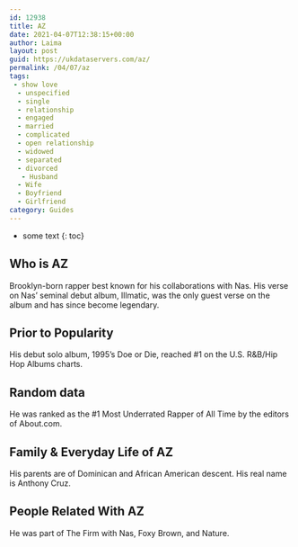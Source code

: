 ```yaml
---
id: 12938
title: AZ
date: 2021-04-07T12:38:15+00:00
author: Laima
layout: post
guid: https://ukdataservers.com/az/
permalink: /04/07/az
tags:
 - show love
  - unspecified
  - single
  - relationship
  - engaged
  - married
  - complicated
  - open relationship
  - widowed
  - separated
  - divorced
   - Husband
  - Wife
  - Boyfriend
  - Girlfriend
category: Guides
---
```


* some text
{: toc}


## Who is AZ
                  
                  
                  
Brooklyn-born rapper best known for his collaborations with Nas. His verse on Nas&#8217; seminal debut album, Illmatic, was the only guest verse on the album and has since become legendary.
                  
              
            
              
            
                
                
                
## Prior to Popularity
                  
                  
                  
His debut solo album, 1995&#8217;s Doe or Die, reached #1 on the U.S. R&B/Hip Hop Albums charts.
                  
              
            
              
            
                
                
                
## Random data
                  
                  
                  
He was ranked as the #1 Most Underrated Rapper of All Time by the editors of About.com.
                  
              
            
              
            
                
                
                
## Family & Everyday Life of AZ
                  
                  
                  
His parents are of Dominican and African American descent. His real name is Anthony Cruz.
                  
              
            
              
            
                
                
                
## People Related With AZ
                  
                  
                  
He was part of The Firm with Nas, Foxy Brown, and Nature.
                  
              
            
              
            
                
              
            
              
              
            
            
              
            
          
          
          